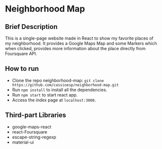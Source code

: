 # Neighborhood Map

## Brief Description
 This is a single-page website made in React to show my favorite places of my neighborhood. It provides a Google Maps Map and some Markers which when clicked, provides more information about the place directly from Foursquare API.

## How to run
- Clone the repo neighborhood-map:
``git clone https://github.com/cassioesp/neighborhood-map.git``
- Run ``npm install`` to install all the dependencies.
- Run ``npm start`` to start react app.
- Access the index page at ``localhost:3000.``

## Third-part Libraries
- google-maps-react
- react-Foursquare
- escape-string-regexp
- material-ui